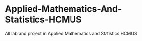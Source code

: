 # Applied-Mathematics-And-Statistics-HCMUS
All lab and project in Applied Mathematics and Statistics HCMUS
